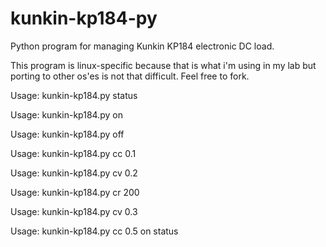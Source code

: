 # kunkin-kp184-py

Python program for managing Kunkin KP184 electronic DC load.

This program is linux-specific because that is what i'm using in my lab but porting to other os'es is not that difficult. Feel free to fork.

Usage: kunkin-kp184.py status

Usage: kunkin-kp184.py on

Usage: kunkin-kp184.py off

Usage: kunkin-kp184.py cc 0.1

Usage: kunkin-kp184.py cv 0.2

Usage: kunkin-kp184.py cr 200

Usage: kunkin-kp184.py cv 0.3

Usage: kunkin-kp184.py cc 0.5 on status


